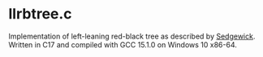 # llrbtree.c
Implementation of left-leaning red-black tree as described by [Sedgewick](https://sedgewick.io/wp-content/themes/sedgewick/papers/2008LLRB.pdf). Written in C17 and compiled with GCC 15.1.0 on Windows 10 x86-64. 